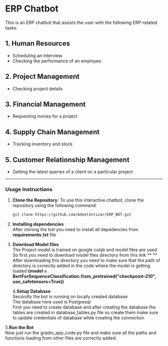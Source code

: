 # ERP Chatbot

This is an ERP chatbot that assists the user with the following ERP-related tasks:

## 1. Human Resources
- Scheduling an interview
- Checking the performance of an employee

## 2. Project Management
- Checking project details

## 3. Financial Management
- Requesting money for a project

## 4. Supply Chain Management
- Tracking inventory and stock

## 5. Customer Relationship Management
- Getting the latest queries of a client on a particular project

---

### **Usage Instructions**

1. **Clone the Repository:**
   To use this interactive chatbot, clone the repository using the following command:
   ```bash
   git clone https://github.com/AdeelIntizar/ERP_BOT.git
2. **Installing dependencies**  
  After cloning the bot you need to install all depedencies from **requirements.txt** file  
3. **Download Model files**  
  The Project model is trained on google colab and model files are used  
  So first you need to download model files directory from this link ** **  
  After downloading this directory you need to make sure that the path of directory is correctly added in the code where the model is getting loaded **(model = BertForSequenceClassification.from_pretrained("checkpoint-210", use_safetensors=True))**

   4.**Setup Database**  
  Secondly the bot is running on locally created database  
  The database here used is Postgresql  
  First you need to create database and after creating the database the tables are created in database_tables.py file so create them make sure to update credentials of database while creating the connection

5.**Run the Bot**  
  Now just run the gradio_app_code.py file and  make sure all the paths and functions loading from other files are correctly added.  
  
